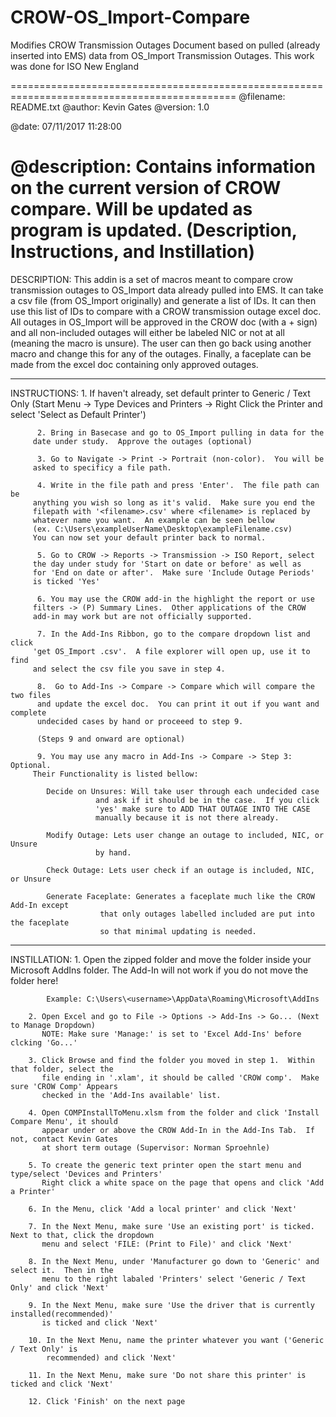 # CROW-OS_Import-Compare
Modifies CROW Transmission Outages Document based on pulled (already inserted into EMS) data from OS_Import Transmission Outages.  This work was done for ISO New England


=============================================================================================
@filename: README.txt
@author: Kevin Gates
@version: 1.0

@date: 07/11/2017 11:28:00

@description: Contains information on the current version of CROW compare.
	      Will be updated as program is updated. (Description, Instructions, and Instillation)
=============================================================================================

DESCRIPTION: This addin is a set of macros meant to compare crow transmission outages
	     to OS_Import data already pulled into EMS.  It can take a csv file (from
	     OS_Import originally) and generate a list of IDs.  It can then use this
	     list of IDs to compare with a CROW transmission outage excel doc.  All outages
	     in OS_Import will be approved in the CROW doc (with a + sign) and all 
	     non-included outages will either be labeled NIC or not at all (meaning the 
	     macro is unsure). The user can then go back using another macro and 
	     change this for any of the outages.  Finally, a faceplate can be made from 
	     the excel doc containing only approved outages.

---------------------------------------------------------------------------------------------

INSTRUCTIONS: 
	      1. If haven't already, set default printer to Generic / Text Only
		(Start Menu -> Type Devices and Printers -> Right Click the Printer
		 and select 'Select as Default Printer')

	      2. Bring in Basecase and go to OS_Import pulling in data for the
		 date under study.  Approve the outages (optional)

	      3. Go to Navigate -> Print -> Portrait (non-color).  You will be
		 asked to specificy a file path.

	      4. Write in the file path and press 'Enter'.  The file path can be 
		 anything you wish so long as it's valid.  Make sure you end the
		 filepath with '<filename>.csv' where <filename> is replaced by
		 whatever name you want.  An example can be seen bellow
		 (ex. C:\Users\exampleUserName\Desktop\exampleFilename.csv)
		 You can now set your default printer back to normal.
	
	      5. Go to CROW -> Reports -> Transmission -> ISO Report, select
		 the day under study for 'Start on date or before' as well as
		 for 'End on date or after'.  Make sure 'Include Outage Periods'
		 is ticked 'Yes'
	
	      6. You may use the CROW add-in the highlight the report or use
		 filters -> (P) Summary Lines.  Other applications of the CROW
		 add-in may work but are not officially supported.

	      7. In the Add-Ins Ribbon, go to the compare dropdown list and click
		 'get OS_Import .csv'.  A file explorer will open up, use it to find
		 and select the csv file you save in step 4.

	      8.  Go to Add-Ins -> Compare -> Compare which will compare the two files
		  and update the excel doc.  You can print it out if you want and complete
		  undecided cases by hand or proceeed to step 9.

	      (Steps 9 and onward are optional)

	      9. You may use any macro in Add-Ins -> Compare -> Step 3: Optional.
		 Their Functionality is listed bellow:

			Decide on Unsures: Will take user through each undecided case
					   and ask if it should be in the case.  If you click
					   'yes' make sure to ADD THAT OUTAGE INTO THE CASE 
					   manually because it is not there already.

			Modify Outage: Lets user change an outage to included, NIC, or Unsure
				       by hand.

			Check Outage: Lets user check if an outage is included, NIC, or Unsure

			Generate Faceplate: Generates a faceplate much like the CROW Add-In except
					    that only outages labelled included are put into the faceplate
					    so that minimal updating is needed.	
    
---------------------------------------------------------------------------------------------

INSTILLATION:
		1. Open the zipped folder and move the folder inside your Microsoft AddIns
		   folder.  The Add-In will not work if you do not move the folder here!

			Example: C:\Users\<username>\AppData\Roaming\Microsoft\AddIns

		2. Open Excel and go to File -> Options -> Add-Ins -> Go... (Next to Manage Dropdown)
		   NOTE: Make sure 'Manage:' is set to 'Excel Add-Ins' before clcking 'Go...'

		3. Click Browse and find the folder you moved in step 1.  Within that folder, select the
		   file ending in '.xlam', it should be called 'CROW comp'.  Make sure 'CROW Comp' Appears
		   checked in the 'Add-Ins available' list.

		4. Open COMPInstallToMenu.xlsm from the folder and click 'Install Compare Menu', it should
		   appear under or above the CROW Add-In in the Add-Ins Tab.  If not, contact Kevin Gates
		   at short term outage (Supervisor: Norman Sproehnle)

		5. To create the generic text printer open the start menu and type/select 'Devices and Printers'
		   Right click a white space on the page that opens and click 'Add a Printer'

		6. In the Menu, click 'Add a local printer' and click 'Next'

		7. In the Next Menu, make sure 'Use an existing port' is ticked.  Next to that, click the dropdown
		   menu and select 'FILE: (Print to File)' and click 'Next'

		8. In the Next Menu, under 'Manufacturer go down to 'Generic' and select it.  Then in the
		   menu to the right labaled 'Printers' select 'Generic / Text Only' and click 'Next'

		9. In the Next Menu, make sure 'Use the driver that is currently installed(recommended)'
		   is ticked and click 'Next'
	
		10. In the Next Menu, name the printer whatever you want ('Generic / Text Only' is 
		    recommended) and click 'Next'

		11. In the Next Menu, make sure 'Do not share this printer' is ticked and click 'Next'
		
		12. Click 'Finish' on the next page

